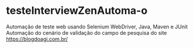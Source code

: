 # testeInterviewZenAutoma-o
Automação de teste web usando Selenium WebDriver, Java, Maven e JUnit
Automação do cenário de validação do campo de pesquisa do site https://blogdoagi.com.br/
